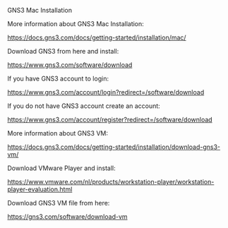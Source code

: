 GNS3 Mac Installation

More information about GNS3 Mac Installation:

https://docs.gns3.com/docs/getting-started/installation/mac/

Download GNS3 from here and install:

https://www.gns3.com/software/download

If you have GNS3 account to login:

https://www.gns3.com/account/login?redirect=/software/download

If you do not have GNS3 account create an account:

https://www.gns3.com/account/register?redirect=/software/download

More information about GNS3 VM:

https://docs.gns3.com/docs/getting-started/installation/download-gns3-vm/

Download VMware Player and install:

https://www.vmware.com/nl/products/workstation-player/workstation-player-evaluation.html

Download GNS3 VM file from here:

https://gns3.com/software/download-vm

